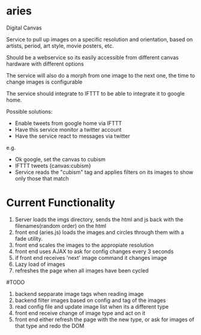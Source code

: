 # aries
Digital Canvas 

Service to pull up images on a specific resolution and orientation, based on artists, period, art style, movie posters, etc.

Should be a webservice so its easily accessible from different canvas hardware with different options

The service will also do a morph from one image to the next one, the time to change images is configurable

The service should integrate to IFTTT to be able to integrate it to google home.

Possible solutions:
- Enable tweets from google home via IFTTT
- Have this service monitor a twitter account
- Have the service react to messages via twitter

e.g.
- Ok google, set the canvas to cubism
- IFTTT tweets {canvas:cubism}
- Service reads the "cubism" tag and applies filters on its images to show only those that match

# Current Functionality
1. Server loads the imgs directory, sends the html and js back with the filenames(random order) on the html
2. front end (aries.js) loads the images and circles through them with a fade utility.
3. front end scales the images to the appropiate resolution
4. front end uses AJAX to ask for config changes every 3 seconds
5. if front end receives 'next' image command it changes image
6. Lazy load of images
7. refreshes the page when all images have been cycled

#TODO
1. backend sepparate image tags when reading image
2. backend filter images based on config and tag of the images
3. read config file and update image list when its a different type
3. front end receive change of image type and act on it
2. front end either refresh the page with the new type, or ask for images of that type and redo the DOM

